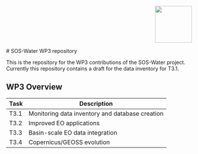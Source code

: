 <p align="right"><img src="https://drive.google.com/uc?id=1hNy2r6O4RlkPv_jzw48FVxpW-HRYGsWX" width="100"></p>
# SOS-Water WP3 repository

This is the repository for the WP3 contributions of the SOS-Water project. Currently this repository contains a draft for the data inventory for T3.1.

## WP3 Overview

| **Task** | **Description**                                 |
|----------|-------------------------------------------------|
| T3.1     | Monitoring data inventory and database creation |
| T3.2     | Improved EO applications                        |
| T3.3     | Basin-scale EO data integration                 |
| T3.4     | Copernicus/GEOSS evolution                      |
